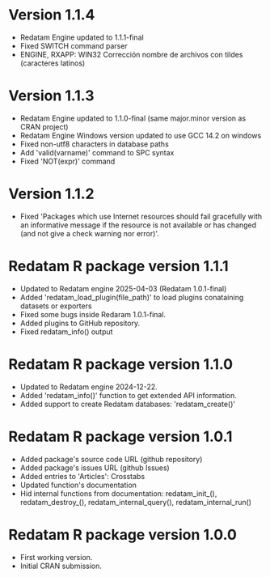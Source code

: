 # Version 1.1.4

* Redatam Engine updated to 1.1.1-final
* Fixed SWITCH command parser
* ENGINE, RXAPP: WIN32 Corrección nombre de archivos con tildes (caracteres latinos)

# Version 1.1.3

* Redatam Engine updated to 1.1.0-final (same major.minor version as CRAN project)
* Redatam Engine Windows version updated to use GCC 14.2 on windows
* Fixed non-utf8 characters in database paths
* Add 'valid(varname)' command to SPC syntax
* Fixed 'NOT(expr)' command

# Version 1.1.2

* Fixed 'Packages which use Internet resources should fail gracefully with an informative message
if the resource is not available or has changed (and not give a check warning nor error)'.

# Redatam R package version 1.1.1

- Updated to Redatam engine 2025-04-03 (Redatam 1.0.1-final)
- Added 'redatam_load_plugin(file_path)' to load plugins conataining datasets or exporters
- Fixed some bugs inside Redaram 1.0.1-final.
- Added plugins to GitHub repository.
- Fixed redatam_info() output

# Redatam R package version 1.1.0

- Updated to Redatam engine 2024-12-22.
- Added 'redatam_info()' function to get extended API information.
- Added support to create Redatam databases: 'redatam_create()'

# Redatam R package version 1.0.1

-   Added package's source code URL (github repository)
-   Added package's issues  URL (github Issues)
-   Added entries to 'Articles': Crosstabs
-   Updated function's documentation
-   Hid internal functions from documentation: redatam_init\_(), redatam_destroy\_(), redatam_internal_query(), redatam_internal_run()

# Redatam R package version 1.0.0

-   First working version.
-   Initial CRAN submission.
